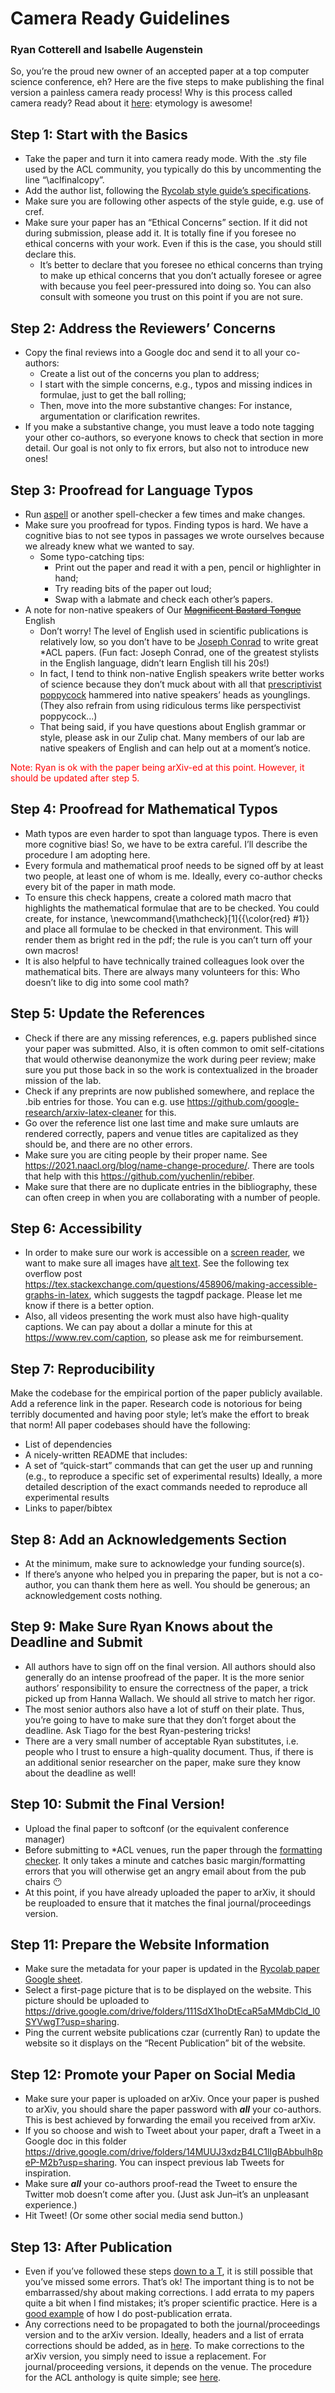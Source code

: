 # Camera Ready Guidelines
### Ryan Cotterell and Isabelle Augenstein

So, you’re the proud new owner of an accepted paper at a top computer science conference, eh? Here are the five steps to make publishing the final version a painless camera ready process! Why is this process called camera ready? Read about it [here](https://en.wikipedia.org/wiki/Camera-ready): etymology is awesome!

## Step 1: Start with the Basics
* Take the paper and turn it into camera ready mode. With the .sty file used by the ACL community, you typically do this by uncommenting the line “\aclfinalcopy”. 
* Add the author list, following the [Rycolab style guide’s specifications](./style.md).
* Make sure you are following other aspects of the style guide, e.g. use of cref.
* Make sure your paper has an “Ethical Concerns” section. If it did not during submission, please add it. It is totally fine if you foresee no ethical concerns with your work. Even if this is the case, you should still declare this. 
    * It’s better to declare that you foresee no ethical concerns than trying to make up ethical concerns that you don’t actually foresee or agree with because you feel peer-pressured into doing so. You can also consult with someone you trust on this point if you are not sure.

## Step 2: Address the Reviewers’ Concerns
* Copy the final reviews into a Google doc and send it to all your co-authors: 
    * Create a list out of the concerns you plan to address;
    * I start with the simple concerns, e.g., typos and missing indices in formulae, just to get the ball rolling;
    * Then, move into the more substantive changes: For instance, argumentation or clarification rewrites. 
* If you make a substantive change, you must leave a todo note tagging your other co-authors, so everyone knows to check that section in more detail. Our goal is not only to fix errors, but also not to introduce new ones!

## Step 3: Proofread for Language Typos
* Run [aspell](https://en.wikipedia.org/wiki/GNU_Aspell) or another spell-checker a few times and make changes.
* Make sure you proofread for typos. Finding typos is hard. We have a cognitive bias to not see typos in passages we wrote ourselves because we already knew what we wanted to say.
    * Some typo-catching tips:	
        * Print out the paper and read it with a pen, pencil or highlighter in hand;
        * Try reading bits of the paper out loud;
        * Swap with a labmate and check each other’s papers.
* A note for non-native speakers of Our ~~[Magnificent Bastard Tongue](https://www.amazon.co.uk/Our-Magnificent-Bastard-Tongue-History/dp/1592404944)~~ English
    * Don’t worry! The level of English used in scientific publications is relatively low, so you don’t have to be [Joseph Conrad](https://en.wikipedia.org/wiki/Joseph_Conrad) to write great *ACL papers. (Fun fact: Joseph Conrad, one of the greatest stylists in the English language, didn’t learn English till his 20s!)
    * In fact, I tend to think non-native English speakers write better works of science because they don’t muck about with all that [prescriptivist poppycock](https://languagelog.ldc.upenn.edu/nll/?cat=5) hammered into native speakers’ heads as younglings. (They also refrain from using ridiculous terms like perspectivist poppycock...)
    * That being said, if you have questions about English grammar or style, please ask in our Zulip chat. Many members of our lab are native speakers of English and can help out at a moment’s notice. 

<span style="color:red"> Note: Ryan is ok with the paper being arXiv-ed at this point. However, it should be updated after step 5. </span>

## Step 4: Proofread for Mathematical Typos
* Math typos are even harder to spot than language typos. There is even more cognitive bias! So, we have to be extra careful. I’ll describe the procedure I am adopting here. 
* Every formula and mathematical proof needs to be signed off by at least two people, at least one of whom is me. Ideally, every co-author checks every bit of the paper in math mode.
* To ensure this check happens, create a colored math macro that highlights the mathematical formulae that are to be checked. You could create, for instance, \newcommand{\mathcheck}[1]{{\color{red} #1}} and place all formulae to be checked in that environment. This will render them as bright red in the pdf; the rule is you can’t turn off your own macros!
* It is also helpful to have technically trained colleagues look over the mathematical bits. There are always many volunteers for this: Who doesn’t like to dig into some cool math? 

## Step 5: Update the References
* Check if there are any missing references, e.g. papers published since your paper was submitted. Also, it is often common to omit self-citations that would otherwise deanonymize the work during peer review; make sure you put those back in so the work is contextualized in the broader mission of the lab.
* Check if any preprints are now published somewhere, and replace the .bib entries for those. You can e.g. use https://github.com/google-research/arxiv-latex-cleaner for this.
* Go over the reference list one last time and make sure umlauts are rendered correctly, papers and venue titles are capitalized as they should be, and there are no other errors.
* Make sure you are citing people by their proper name. See https://2021.naacl.org/blog/name-change-procedure/. There are tools that help with this https://github.com/yuchenlin/rebiber. 
* Make sure that there are no duplicate entries in the bibliography, these can often creep in when you are collaborating with a number of people.

## Step 6: Accessibility
* In order to make sure our work is accessible on a [screen reader](https://en.wikipedia.org/wiki/Screen_reader), we want to make sure all images have [alt text](https://authors.acm.org/journals/how-to-write-alt-text-and-why). See the following tex overflow post https://tex.stackexchange.com/questions/458906/making-accessible-graphs-in-latex, which suggests the tagpdf package. Please let me know if there is a better option. 
* Also, all videos presenting the work must also have high-quality captions. We can pay about a dollar a minute for this at https://www.rev.com/caption, so please ask me for reimbursement. 

## Step 7: Reproducibility
Make the codebase for the empirical portion of the paper publicly available. Add a reference link in the paper.
Research code is notorious for being terribly documented and having poor style; let’s make the effort to break that norm! All paper codebases should have the following:
* List of dependencies
* A nicely-written README that includes:
* A set of “quick-start” commands that can get the user up and running (e.g., to reproduce a specific set of experimental results)
Ideally, a more detailed description of the exact commands needed to reproduce all experimental results
* Links to paper/bibtex 

## Step 8: Add an Acknowledgements Section
* At the minimum, make sure to acknowledge your funding source(s). 
* If there’s anyone who helped you in preparing the paper, but is not a co-author, you can thank them here as well. You should be generous; an acknowledgement costs nothing. 

## Step 9: Make Sure Ryan Knows about the Deadline and Submit
* All authors have to sign off on the final version. All authors should also generally do an intense proofread of the paper. It is the more senior authors’ responsibility to ensure the correctness of the paper, a trick picked up from Hanna Wallach. We should all strive to match her rigor. 
* The most senior authors also have a lot of stuff on their plate. Thus, you’re going to have to make sure that they don’t forget about the deadline. Ask Tiago for the best Ryan-pestering tricks!
* There are a very small number of acceptable Ryan substitutes, i.e. people who I trust to ensure a high-quality document. Thus, if there is an additional senior researcher on the paper, make sure they know about the deadline as well!

## Step 10: Submit the Final Version!
* Upload the final paper to softconf (or the equivalent conference manager)
* Before submitting to *ACL venues, run the paper through the [formatting checker](https://github.com/acl-org/aclpubcheck). It only takes a minute and catches basic margin/formatting errors that you will otherwise get an angry email about from the pub chairs 😶
* At this point, if you have already uploaded the paper to arXiv, it should be reuploaded to ensure that it matches the final journal/proceedings version.

## Step 11: Prepare the Website Information
* Make sure the metadata for your paper is updated in the [Rycolab paper Google sheet](https://docs.google.com/spreadsheets/d/1bkwiXM3pRmWsa1NHqcKvJLsQy19HUaMz6LJ-xsjIDGM/edit?usp=sharing).
* Select a first-page picture that is to be displayed on the website. This picture should be uploaded to https://drive.google.com/drive/folders/111SdX1hoDtEcaR5aMMdbCld_l0SYVwgT?usp=sharing. 
* Ping the current website publications czar (currently Ran) to update the website so it displays on the “Recent Publication” bit of the website. 

## Step 12: Promote your Paper on Social Media
* Make sure your paper is uploaded on arXiv. Once your paper is pushed to arXiv, you should share the paper password with _**all**_ your co-authors. This is best achieved by forwarding the email you received from arXiv.
* If you so choose and wish to Tweet about your paper, draft a Tweet in a Google doc in this folder https://drive.google.com/drive/folders/14MUUJ3xdzB4LC1lIgBAbbulh8peP-M2b?usp=sharing. You can inspect previous lab Tweets for inspiration.
* Make sure _**all**_ your co-authors proof-read the Tweet to ensure the Twitter mob doesn’t come after you. (Just ask Jun–it’s an unpleasant experience.)
* Hit Tweet! (Or some other social media send button.)

## Step 13: After Publication
* Even if you’ve followed these steps [down to a T](https://writingexplained.org/idiom-dictionary/down-to-a-t), it is still possible that you’ve missed some errors. That’s ok! The important thing is to not be embarrassed/shy about making corrections.  I add errata to my papers quite a bit when I find mistakes; it’s proper scientific practice. Here is a [good example](https://arxiv.org/pdf/1808.10024.pdf) of how I do post-publication errata.
* Any corrections need to be propagated to both the journal/proceedings version and to the arXiv version. Ideally, headers and a list of errata corrections should be added, as in [here](https://arxiv.org/pdf/1808.10024.pdf). To make corrections to the arXiv version, you simply need to issue a replacement. For journal/proceeding versions, it depends on the venue. The procedure for the ACL anthology is quite simple; see [here](https://www.aclweb.org/anthology/info/corrections/).
